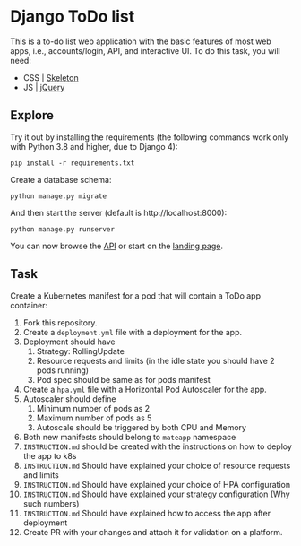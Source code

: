 # Django ToDo list

This is a to-do list web application with the basic features of most web apps, i.e., accounts/login, API, and interactive UI. To do this task, you will need:

- CSS | [Skeleton](http://getskeleton.com/)
- JS  | [jQuery](https://jquery.com/)

## Explore

Try it out by installing the requirements (the following commands work only with Python 3.8 and higher, due to Django 4):

```
pip install -r requirements.txt
```

Create a database schema:

```
python manage.py migrate
```

And then start the server (default is http://localhost:8000):

```
python manage.py runserver
```

You can now browse the [API](http://localhost:8000/api/) or start on the [landing page](http://localhost:8000/).

## Task

Create a Kubernetes manifest for a pod that will contain a ToDo app container:

1. Fork this repository.
1. Create a `deployment.yml` file with a deployment for the app.
1. Deployment should have
    1. Strategy: RollingUpdate
    1. Resource requests and limits (in the idle state you should have 2 pods running)
    1. Pod spec should be same as for pods manifest
1. Create a `hpa.yml` file with a Horizontal Pod Autoscaler for the app.
1. Autoscaler should define
    1. Minimum number of pods as 2
    2. Maximum number of pods as 5
    3. Autoscale should be triggered by both CPU and Memory
1. Both new manifests should belong to `mateapp` namespace
1. `INSTRUCTION.md` should be created with the instructions on how to deploy the app to k8s
1. `INSTRUCTION.md` Should have explained your choice of resource requests and limits
1. `INSTRUCTION.md` Should have explained your choice of HPA configuration
1. `INSTRUCTION.md` Should have explained your strategy configuration (Why such numbers)
1. `INSTRUCTION.md` Should have explained how to access the app after deployment
1. Create PR with your changes and attach it for validation on a platform.
